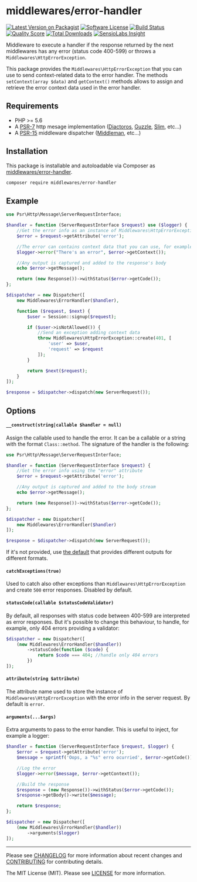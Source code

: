 # middlewares/error-handler

[![Latest Version on Packagist][ico-version]][link-packagist]
[![Software License][ico-license]](LICENSE)
[![Build Status][ico-travis]][link-travis]
[![Quality Score][ico-scrutinizer]][link-scrutinizer]
[![Total Downloads][ico-downloads]][link-downloads]
[![SensioLabs Insight][ico-sensiolabs]][link-sensiolabs]

Middleware to execute a handler if the response returned by the next middlewares has any error (status code 400-599) or throws a `Middlewares\HttpErrorException`.

This package provides the `Middlewares\HttpErrorException` that you can use to send context-related data to the error handler. The methods `setContext(array $data)` and `getContext()` methods allows to assign and retrieve the error context data used in the error handler.

## Requirements

* PHP >= 5.6
* A [PSR-7](https://packagist.org/providers/psr/http-message-implementation) http mesage implementation ([Diactoros](https://github.com/zendframework/zend-diactoros), [Guzzle](https://github.com/guzzle/psr7), [Slim](https://github.com/slimphp/Slim), etc...)
* A [PSR-15](https://github.com/http-interop/http-middleware) middleware dispatcher ([Middleman](https://github.com/mindplay-dk/middleman), etc...)

## Installation

This package is installable and autoloadable via Composer as [middlewares/error-handler](https://packagist.org/packages/middlewares/error-handler).

```sh
composer require middlewares/error-handler
```

## Example

```php
use Psr\Http\Message\ServerRequestInterface;

$handler = function (ServerRequestInterface $request) use ($logger) {
    //Get the error info as an instance of Middlewares\HttpErrorException
    $error = $request->getAttribute('error');

    //The error can contains context data that you can use, for example for PSR-3 loggin
    $logger->error("There's an error", $error->getContext());

    //Any output is captured and added to the response's body
    echo $error->getMessage();

    return (new Response())->withStatus($error->getCode());
};

$dispatcher = new Dispatcher([
    new Middlewares\ErrorHandler($handler),

    function ($request, $next) {
        $user = Session::signup($request);

        if ($user->isNotAllowed()) {
            //Send an exception adding context data
            throw Middlewares\HttpErrorException::create(401, [
                'user' => $user,
                'request' => $request
            ]);
        }

        return $next($request);
    }
]);

$response = $dispatcher->dispatch(new ServerRequest());
```

## Options

#### `__construct(string|callable $handler = null)`

Assign the callable used to handle the error. It can be a callable or a string with the format `Class::method`. The signature of the handler is the following:

```php
use Psr\Http\Message\ServerRequestInterface;

$handler = function (ServerRequestInterface $request) {
    //Get the error info using the "error" attribute
    $error = $request->getAttribute('error');

    //Any output is captured and added to the body stream
    echo $error->getMessage();

    return (new Response())->withStatus($error->getCode());
};

$dispatcher = new Dispatcher([
    new Middlewares\ErrorHandler($handler)
]);

$response = $dispatcher->dispatch(new ServerRequest());
```

If it's not provided, use [the default](src/ErrorHandlerDefault.php) that provides different outputs for different formats.

#### `catchExceptions(true)`

Used to catch also other exceptions than `Middlewares\HttpErrorException` and create `500` error responses. Disabled by default.

#### `statusCode(callable $statusCodeValidator)`

By default, all responses with status code between 400-599 are interpreted as error responses. But it's possible to change this behaviour, to handle, for example, only 404 errors providing a validator:

```php
$dispatcher = new Dispatcher([
    (new Middlewares\ErrorHandler($handler))
        ->statusCode(function ($code) {
            return $code === 404; //handle only 404 errors
        })
]);
```

#### `attribute(string $attribute)`

The attribute name used to store the instance of `Middlewares\HttpErrorException` with the error info in the server request. By default is `error`.

#### `arguments(...$args)`

Extra arguments to pass to the error handler. This is useful to inject, for example a logger:

```php
$handler = function (ServerRequestInterface $request, $logger) {
    $error = $request->getAttribute('error');
    $message = sprintf('Oops, a "%s" erro ocurried', $error->getCode());

    //Log the error
    $logger->error($message, $error->getContext());

    //Build the response
    $response = (new Response())->withStatus($error->getCode());
    $response->getBody()->write($message);

    return $response;
};

$dispatcher = new Dispatcher([
    (new Middlewares\ErrorHandler($handler))
        ->arguments($logger)
]);
```

---

Please see [CHANGELOG](CHANGELOG.md) for more information about recent changes and [CONTRIBUTING](CONTRIBUTING.md) for contributing details.

The MIT License (MIT). Please see [LICENSE](LICENSE) for more information.

[ico-version]: https://img.shields.io/packagist/v/middlewares/error-handler.svg?style=flat-square
[ico-license]: https://img.shields.io/badge/license-MIT-brightgreen.svg?style=flat-square
[ico-travis]: https://img.shields.io/travis/middlewares/error-handler/master.svg?style=flat-square
[ico-scrutinizer]: https://img.shields.io/scrutinizer/g/middlewares/error-handler.svg?style=flat-square
[ico-downloads]: https://img.shields.io/packagist/dt/middlewares/error-handler.svg?style=flat-square
[ico-sensiolabs]: https://img.shields.io/sensiolabs/i/7aa83a5f-8084-4b8f-bbc9-570751440174.svg?style=flat-square

[link-packagist]: https://packagist.org/packages/middlewares/error-handler
[link-travis]: https://travis-ci.org/middlewares/error-handler
[link-scrutinizer]: https://scrutinizer-ci.com/g/middlewares/error-handler
[link-downloads]: https://packagist.org/packages/middlewares/error-handler
[link-sensiolabs]: https://insight.sensiolabs.com/projects/7aa83a5f-8084-4b8f-bbc9-570751440174
